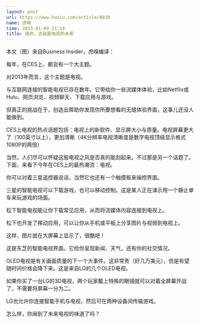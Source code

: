 ```yaml
---
layout: post
url: https://www.huxiu.com/article/8830
name: 虎嗅
time: 2013-01-09 21:19
title: 是的，这就是电视的未来
---
```

本文（图）来自Business Insider，虎嗅编译：

每年，在CES上，都会有一个大主题。

对2013年而言，这个主题是电视。

与互联网连接的智能电视已存在数年。它带给你一些流媒体体验，比如Netflix或Hulu、网页浏览、视频聊天、下载应用与游戏。

但真正的挑战在于，创造出帮助你发现你所要想看的无缝体验界面，这事儿还没人能做到。

CES上电视的热点话题包括：电视上的新软件、显示屏大小与质量。电视屏幕更大了（100英寸以上），更加清晰（4K分辨率电视清晰度是数字电视顶级显示格式1080P的两倍）

当然，人们尽可以怀疑这股电视之风是否真的能刮起来。不过那是另一个话题了。下面，来看下今年在CES上的最热潮流：电视。

你可以对着三星遥控器说话，当然它也还有一个触摸板来操控界面。

三星的智能电视可以下载游戏，也可以移动控制。这是某人正在演示用一个静止单车来玩游戏的场面。

松下智能电视能让你下载常见应用，从而将流媒体内容连接到电视上。

松下也开发了移动应用，可以让你从手机或平板上分享图片与视频到电视上。

这样，图片就在大屏幕上显示了，很酷吧！

这是东芝的智能电视界面。它给你呈现新闻、天气，还有你的社交情况。

OLED电视是有关画面质量的下一个大事件。这非常贵（好几万美元），但是有望随时间价格会降下来。这是来自LG的几个OLED电视。

如果你买了一台LG的3D电视，两个玩家戴上特殊的眼镜就可以对着全屏幕开战了，不需要将屏幕一分为二。

LG也允许你连接智能手机与电视，然后可在两种设备间传输游戏。

怎么样，你闻到了未来电视的味道了吗？

